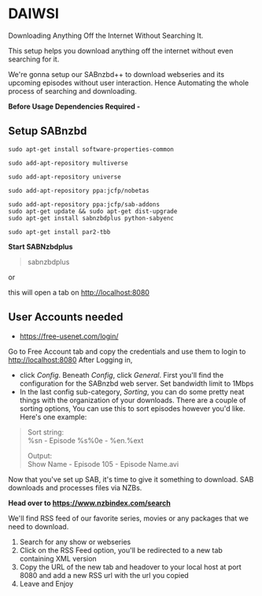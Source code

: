 # DAIWSI
Downloading Anything Off the Internet Without Searching It.

This setup helps you download anything off the internet without even searching for it.

We're gonna setup our SABnzbd++ to download webseries and its upcoming episodes without user interaction. Hence Automating the whole process of searching and downloading.

**Before Usage Dependencies Required -**
	

## **Setup SABnzbd**

    sudo apt-get install software-properties-common

    sudo add-apt-repository multiverse

    sudo add-apt-repository universe

    sudo add-apt-repository ppa:jcfp/nobetas

    sudo add-apt-repository ppa:jcfp/sab-addons
    sudo apt-get update && sudo apt-get dist-upgrade
    sudo apt-get install sabnzbdplus python-sabyenc

    sudo apt-get install par2-tbb

**Start SABNzbdplus**

> sabnzbdplus

or
 

this will open a tab on [http://localhost:8080](http://localhost:8080)



## User Accounts needed

 - https://free-usenet.com/login/
 
Go to Free Account tab and copy the credentials and use them to login to [http://localhost:8080](http://localhost:8080)
After Logging in,
 - click _Config_. Beneath _Config_, click _General_. First you'll find the configuration for the SABnzbd web server. Set bandwidth limit to 1Mbps
 - In the last config sub-category, _Sorting_, you can do some pretty neat things with the organization of your downloads. There are a couple of sorting options, You can use this to sort episodes however you'd like. Here's one example:

> Sort string:  
> %sn - Episode %s%0e - %en.%ext
> 
> Output:  
> Show Name - Episode 105 - Episode Name.avi

Now that you've set up SAB, it's time to give it something to download. SAB downloads and processes files via NZBs.

**Head over to
https://www.nzbindex.com/search**

We'll find RSS feed of our favorite series, movies or any packages that we need to download.

 1. Search for any show or webseries
 2. Click on the RSS Feed option, you'll be redirected to a new tab containing XML version 
 3. Copy the URL of the new tab and headover to your local host at port 8080 and add a new RSS url with the url you copied
 4. Leave and Enjoy

